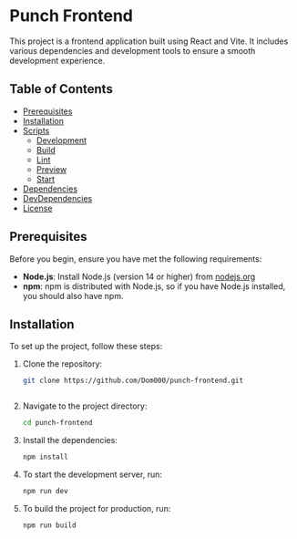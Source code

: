 # Punch Frontend

This project is a frontend application built using React and Vite. It includes various dependencies and development tools to ensure a smooth development experience.

## Table of Contents

- [Prerequisites](#prerequisites)
- [Installation](#installation)
- [Scripts](#scripts)
  - [Development](#development)
  - [Build](#build)
  - [Lint](#lint)
  - [Preview](#preview)
  - [Start](#start)
- [Dependencies](#dependencies)
- [DevDependencies](#devdependencies)
- [License](#license)

## Prerequisites

Before you begin, ensure you have met the following requirements:

- **Node.js**: Install Node.js (version 14 or higher) from [nodejs.org](https://nodejs.org/)
- **npm**: npm is distributed with Node.js, so if you have Node.js installed, you should also have npm.

## Installation

To set up the project, follow these steps:

1. Clone the repository:
   ```sh
   git clone https://github.com/Dom000/punch-frontend.git



2. Navigate to the project directory:
   ```sh
   cd punch-frontend


3. Install the dependencies:
   ```sh
   npm install


4. To start the development server, run:
   ```sh
   npm run dev

5. To build the project for production, run:
   ```sh
   npm run build



   

